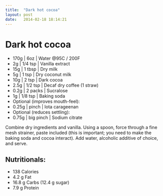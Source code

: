 ```yaml
---
title:  "Dark hot cocoa"
layout: post
date:   2014-02-18 18:14:21
---
```


Dark hot cocoa
==============

*  170g | 6oz       | Water @95C / 200F
*    2g | 1/4 tsp   | Vanilla extract
*   15g | 1 tbsp    | Dry milk
*    5g | 1 tsp     | Dry coconut milk
*   10g | 2 tsp     | Dark cocoa
*  2.5g | 1/2 tsp   | Decaf dry coffee (1 straw)
*  0.2g | 2 packs   | Sucralose
*    1g | 1/8 tsp   | Baking soda
* Optional (improves mouth-feel):
* 0.25g | pinch     | Iota carageenan
* Optional (reduces settling):
* 0.75g | big pinch | Sodium citrate

Combine dry ingredients and vanilla.  Using a spoon, force through a fine mesh strainer, paste included (this is important; you need to make the baking soda and cocoa interact).  Add water, alcoholic additive of choice, and serve.

Nutritionals:
-------------
* 138 Calories
* 4.2 g Fat
* 16.8 g Carbs (12.4 g sugar)
* 7.9 g Protein